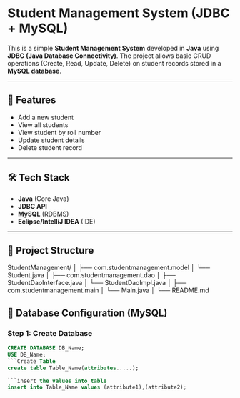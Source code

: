 # Student Management System (JDBC + MySQL)

This is a simple **Student Management System** developed in **Java** using **JDBC (Java Database Connectivity)**. The project allows basic CRUD operations (Create, Read, Update, Delete) on student records stored in a **MySQL database**.

---

## 🚀 Features

- Add a new student
- View all students
- View student by roll number
- Update student details
- Delete student record

---

## 🛠️ Tech Stack

- **Java** (Core Java)
- **JDBC API**
- **MySQL** (RDBMS)
- **Eclipse/IntelliJ IDEA** (IDE)

---

## 📂 Project Structure

StudentManagement/
│
├── com.studentmanagement.model
│ └── Student.java
│
├── com.studentmanagement.dao
│ ├── StudentDaoInterface.java
│ └── StudentDaoImpl.java
│
├── com.studentmanagement.main
│ └── Main.java
│
└── README.md

## 🧮 Database Configuration (MySQL)

### Step 1: Create Database

```sql
CREATE DATABASE DB_Name;
USE DB_Name;
```Create Table
create table Table_Name(attributes.....);

```insert the values into table
insert into Table_Name values (attribute1),(attribute2);

